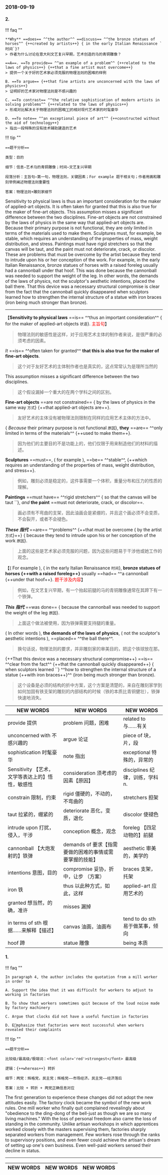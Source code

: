 ### 2018-09-19

#### 2.

!!! faq ""

    **Why** ==does== ^^the author^^ ==discuss== ^^the bronze statues of horses^^ {++created by artists++} { in the early Italian Renaissance `时间`}? 
    > 作者为什么讨论在意大利文艺复兴早期，艺术创造的马的青铜雕像？
    
    ==A==. ==To provide== ^^an example of a problem^^ {++related to the laws of physics++} {++that a fine artist must overcome++}
    > 提供一个关于好的艺术家必须克服的物理法则的困难的样例
        
    B. ==To argue== {++that fine artists are unconcerned with the laws of physics++} 
    > 证明好的艺术家对物理法则是不感兴趣的
    
    C. ==To contrast== ^^the relative sophistication of modern artists in solving problems^^ {++related to the laws of physics++} 
    > 形成对比解决关于物理法则的困难的相对现代艺术家的时髦豪华
    
    D. ==To note== ^^an exceptional piece of art^^ {++constructed without the aid of technology++}
    > 指出一段特殊的没有技术辅助建造的艺术

!!! tip ""

    ==题干分析==
    
    类型：目的
       
    细节：信息—艺术马的青铜雕像；时间—文艺复兴早期
    
    段落分析：主旨句—第一句，物理法则，关键因素；For example 题干相关句；作者用画和雕刻举例阐述物理法则重要性
    
    答案：物理法则+雕刻家细节
    
    
Sensitivity to physical laws is thus an important consideration for the maker of applied-art objects. It is often taken for granted that this is also true for the maker of fine-art objects. This assumption misses a significant difference between the two disciplines. Fine-art objects are not constrained by the laws of physics in the same way that applied-art objects are. Because their primary purpose is not functional, they are only limited in terms of the materials used to make them. Sculptures must, for example, be stable, which requires an understanding of the properties of mass, weight distribution, and stress. Paintings must have rigid stretchers so that the canvas will be taut, and the paint must not deteriorate, crack, or discolor. These are problems that must be overcome by the artist because they tend to intrude upon his or her conception of the work. For example, in the early Italian Renaissance, bronze statues of horses with a raised foreleg usually had a cannonball under that hoof. This was done because the cannonball was needed to support the weight of the leg. In other words, the demands of the laws of physics, not the sculptor's aesthetic intentions, placed the ball there. That this device was a necessary structural compromise is clear from the fact that the cannonball quickly disappeared when sculptors learned how to strengthen the internal structure of a statue with iron braces (iron being much stronger than bronze). 

----

【**Sensitivity to physical laws** ==is== ^^thus an important consideration^^ { for the maker of applied-art objects `状语`}. <font color='red'>主旨句</font>】
> 物理法则的敏感性是这样，对于应用艺术主体的制作者来说，是很严重的必须考虑的因素。

*It* ==is== ^^often taken for granted^^ **that this is also true for the maker of fine-art objects**. 
> 这个对于友好艺术的主体制作者也是真实的，这点常常认为是理所当然的
 
This assumption misses a significant difference between the two disciplines.
> 这个假设漏掉一个重大的在两个学科之间的区别。

**Fine-art objects** ==are not constrained== { by the laws of physics in the same way `方式`} {++that applied-art objects are++}. 
> 友好艺术的主体没有被物理法则限制在同样的应用艺术主体的方法中。

{ *Because* their primary purpose is not functional `原因`}, **they** ==are== ^^only limited in terms of the materials^^ {++used to make them++}. 
> 因为他们的主要目的不是功能上的，他们仅限于用来制造他们的材料的描述。

**Sculptures** ==must==, ( for example ), ==be== ^^stable^^, {++which requires an understanding of the properties of mass, weight distribution, and stress++}.
> 例如，雕刻必须是稳定的，这件事需要一个体积，重量分布和压力的性质的理解。

**Paintings** ==must have== ^^rigid stretchers^^ { so that the canvas will be taut ``}, *and* **the paint** ==must not deteriorate, crack, or discolor==. 
> 画必须有不弯曲的支架，因此油画会是紧绷的，并且这个画必须不会变质，不会裂开，或者不会褪色。

***These 指代*** ==are== ^^problems^^ {++that must be overcome { by the artist `方式`}++} { because they tend to intrude upon his or her conception of the work `原因`}. 
> 上面的这些是艺术家必须克服的问题，因为这些问题易于干涉他或她工作的观念。

【( For example ), { in the early Italian Renaissance `时间`}, **bronze statues of horses {++with a raised foreleg++}** usually ==had== ^^a cannonball {++under that hoof++}.  <font color='red'>题干涉及内容</font>】
> 例如，在文艺复兴早期，有一个抬起前腿的马的青铜雕像通常在其蹄下有一个铁弹。

***This 指代*** ==was done== { because the cannonball was needed to support the weight of the leg `原因`}. 
> 上面这个做法被使用，因为铁弹需要支持腿的重量。

( In other words ), **the demands of the laws of physics**, ( not the sculptor's aesthetic intentions ), ==placed== ^^the ball there^^. 
> 换句话说，物理法则的要求，并非雕刻家的审美目的，把这个铁球放在那。

{++That this device was a necessary structural compromise++} ==is== ^^clear from the fact^^ {++that the cannonball quickly disappeared++} { when sculptors learned ``} ^^how to strengthen the internal structure of a statue {++with iron braces++}^^ (iron being much stronger than bronze). 
> 这个设备是必须的结构的折中方案，这个方案是清楚的，来自在雕刻家学到如何加固有铁支架的雕刻的内部结构的时候（铁的本质比青铜健壮），铁弹快速地消失。


NEW WORDS |  NEW WORDS |  NEW WORDS
------------ | -------------  | -------------
provide 提供 | problem 问题，困难 | related to 与……有关
unconcerned with 不感兴趣的 | argue 论证 | piece of 块，片，段
sophistication 时髦豪华 | note 指出 | exceptional 特殊的，异常的
Sensitivity 【艺术，文学等表达上的】悟性，敏感性 | consideration 须考虑的因素【原因】 | disciplines 纪律，训练，学科 n. 
constrain 限制，约束 | rigid 僵硬的，不动的，不弯曲的 | stretchers 担架
taut 拉紧的，绷紧的 | deteriorate 恶化，变质，退化 | discolor 使褪色
intrude upon 打扰，侵入，干涉 | conception 概念，观念 | foreleg 【四足动物的】前腿
cannonball 【大炮发射的】铁弹 | demands of 要求【指需要做的困难的事情或需要掌握的技能】 | aesthetic 审美的，美学的
intentions 意图，目的 | compromise 妥协，折中，让步 （方案）| braces 支架，托架
iron 铁 | thus 以此种方式，如此，这样 | applied-art 应用艺术的
granted 想当然，的确，准许 | misses 漏掉
in terms of sth 根据……来解释【描述】 | canvas 油画，油画布 | tend to do sth 易于做某事，倾向
hoof 蹄 | statue 雕像 | being 本质 | 

#### 1.

!!! faq ""

    In paragraph 4, the author includes the quotation from a mill worker in order to 
    
    A. Support the idea that it was difficult for workers to adjust to working in factories 
    
    B. To show that workers sometimes quit because of the loud noise made by factory machinery 
    
    C. Argue that clocks did not have a useful function in factories 
    
    D. Emphasize that factories were most successful when workers revealed their complaints 


!!! tip ""

    ==题干分析==
    
    比较级/最高级/极端词：<font color='red'>strongest</font> 最高级
    
    逻辑：{++whereas++} 转折
       
    细节：两党：辉格党，民主党；辉格党——市场经济，民主党——经济落后
    
    答案：比较 + 转折 + 两党正确信息对应
    
The first generation to experience these changes did not adopt the new attitudes easily. The factory clock became the symbol of the new work rules. One mill worker who finally quit complained revealingly about "obedience to the ding-dong of the bell-just as though we are so many living machines." With the loss of personal freedom also came the loss of standing in the community. Unlike artisan workshops in which apprentices worked closely with the masters supervising them, factories sharply separated workers from management. Few workers rose through the ranks to supervisory positions, and even fewer could achieve the artisan's dream of setting up one's own business. Even well-paid workers sensed their decline in status. 

----



NEW WORDS |  NEW WORDS |  NEW WORDS
------------ | -------------  | -------------